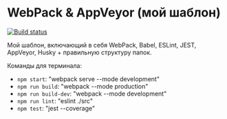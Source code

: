 # WebPack & AppVeyor (мой шаблон)

[![Build status](https://ci.appveyor.com/api/projects/status/3lm2wnnss52xt916?svg=true)](https://ci.appveyor.com/project/KoensBerg/my-template-webpack-appveyor)

Мой шаблон, включающий в себя WebPack, Babel, ESLint, JEST, AppVeyor, Husky + правильную структуру папок.

Команды для терминала:
- `npm start`: "webpack serve --mode development"
- `npm run build`: "webpack --mode production"
- `npm run build-dev`: "webpack --mode development"
- `npm run lint`: "eslint ./src"
- `npm test`: "jest --coverage"